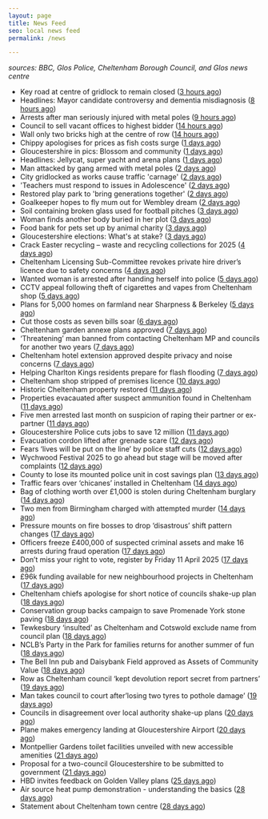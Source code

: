 ```yaml
---
layout: page
title: News Feed
seo: local news feed
permalink: /news

---
```


_sources: BBC, Glos Police, Cheltenham Borough Council, and Glos news centre_

<!-- news_marker starts -->
- Key road at centre of gridlock to remain closed ([3 hours ago](https://www.bbc.com/news/articles/cqx493jqx0jo))
- Headlines: Mayor candidate controversy and dementia misdiagnosis ([8 hours ago](https://www.bbc.com/news/articles/c9851440re5o))
- Arrests after man seriously injured with metal poles ([9 hours ago](https://www.bbc.com/news/articles/c8ep7l8xr8do))
- Council to sell vacant offices to highest bidder ([14 hours ago](https://www.bbc.com/news/articles/c0kxvgmx3d2o))
- Wall only two bricks high at the centre of row ([14 hours ago](https://www.bbc.com/news/articles/cx28mpndr5do))
- Chippy apologises for prices as fish costs surge ([1 days ago](https://www.bbc.com/news/articles/cx2w4lqz73no))
- Gloucestershire in pics: Blossom and community ([1 days ago](https://www.bbc.com/news/articles/cy9vj3jqjw0o))
- Headlines: Jellycat, super yacht and arena plans ([1 days ago](https://www.bbc.com/news/articles/ce92ge1xemro))
- Man attacked by gang armed with metal poles ([2 days ago](https://www.bbc.com/news/articles/cj3xe562vk1o))
- City gridlocked as works cause traffic 'carnage' ([2 days ago](https://www.bbc.com/news/articles/cvgpm33k2zzo))
- 'Teachers must respond to issues in Adolescence' ([2 days ago](https://www.bbc.com/news/articles/cyvq7qqrvy0o))
- Restored play park to 'bring generations together' ([2 days ago](https://www.bbc.com/news/articles/ckgemkgryl9o))
- Goalkeeper hopes to fly mum out for Wembley dream ([2 days ago](https://www.bbc.com/news/articles/cd02e2pymjyo))
- Soil containing broken glass used for football pitches ([3 days ago](https://www.bbc.com/news/articles/cly52n7l3ryo))
- Woman finds another body buried in her plot ([3 days ago](https://www.bbc.com/news/articles/cq80q7kj3k3o))
- Food bank for pets set up by animal charity ([3 days ago](https://www.bbc.com/news/articles/c15v338xdqqo))
- Gloucestershire elections: What's at stake? ([3 days ago](https://www.bbc.com/news/articles/c74323j87xqo))
- Crack Easter recycling – waste and recycling collections for 2025 ([4 days ago](https://www.cheltenham.gov.uk/news/article/3002/crack_easter_recycling_%E2%80%93_waste_and_recycling_collections_for_2025))
- Cheltenham Licensing Sub-Committee revokes private hire driver’s licence due to safety concerns ([4 days ago](https://www.cheltenham.gov.uk/news/article/3001/cheltenham_licensing_sub-committee_revokes_private_hire_drivers_licence_due_to_safety_concerns))
- Wanted woman is arrested after handing herself into police ([5 days ago](https://gloucesternewscentre.co.uk/wanted-woman-is-arrested-after-handing-herself-into-police/))
- CCTV appeal following theft of cigarettes and vapes from Cheltenham shop ([5 days ago](https://gloucesternewscentre.co.uk/cctv-appeal-following-theft-of-cigarettes-and-vapes-from-cheltenham-shop/))
- Plans for 5,000 homes on farmland near Sharpness & Berkeley ([5 days ago](https://www.bbc.co.uk/sounds/play/p0l1v3k3))
- Cut those costs as seven bills soar ([6 days ago](https://www.bbc.co.uk/sounds/play/p0l1mstk))
- Cheltenham garden annexe plans approved ([7 days ago](https://gloucesternewscentre.co.uk/cheltenham-garden-annexe-plans-approved/))
- ‘Threatening’ man banned from contacting Cheltenham MP and councils for another two years ([7 days ago](https://gloucesternewscentre.co.uk/threatening-man-banned-from-contacting-cheltenham-mp-and-councils-for-another-two-years/))
- Cheltenham hotel extension approved despite privacy and noise concerns ([7 days ago](https://gloucesternewscentre.co.uk/cheltenham-hotel-extension-approved-despite-privacy-and-noise-concerns/))
- Helping Charlton Kings residents prepare for flash flooding ([7 days ago](https://www.cheltenham.gov.uk/news/article/3000/helping_charlton_kings_residents_prepare_for_flash_flooding))
- Cheltenham shop stripped of premises licence ([10 days ago](https://gloucesternewscentre.co.uk/cheltenham-shop-stripped-of-premises-licence/))
- Historic Cheltenham property restored ([11 days ago](https://gloucesternewscentre.co.uk/historic-cheltenham-property-restored/))
- Properties evacauated after suspect ammunition found in Cheltenham ([11 days ago](https://gloucesternewscentre.co.uk/propeties-evacauated-after-suspect-ammuintion-found-in-cheltenham/))
- Five men arrested last month on suspicion of raping their partner or ex-partner ([11 days ago](https://gloucesternewscentre.co.uk/five-men-arrested-last-month-on-suspicion-of-raping-their-partner-or-ex-partner/))
- Gloucestershire Police cuts jobs to save 12 million ([11 days ago](https://www.bbc.co.uk/sounds/play/p0l0mzhx))
- Evacuation cordon lifted after grenade scare ([12 days ago](https://gloucesternewscentre.co.uk/evacuation-cordon-lifted-after-grenade-scare/))
- Fears ‘lives will be put on the line’ by police staff cuts ([12 days ago](https://gloucesternewscentre.co.uk/fears-lives-will-be-put-on-the-line-by-police-staff-cuts/))
- Wychwood Festival 2025 to go ahead but stage will be moved after complaints ([12 days ago](https://gloucesternewscentre.co.uk/wychwood-festival-2025-to-go-ahead-but-stage-will-be-moved-after-complaints/))
- County to lose its mounted police unit in cost savings plan ([13 days ago](https://gloucesternewscentre.co.uk/county-to-lose-its-mounted-police-unit-in-cost-savings-plan/))
- Traffic fears over ‘chicanes’ installed in Cheltenham ([14 days ago](https://gloucesternewscentre.co.uk/traffic-fears-over-chicanes-installed-in-cheltenham/))
- Bag of clothing worth over £1,000 is stolen during Cheltenham burglary ([14 days ago](https://gloucesternewscentre.co.uk/bag-of-clothing-worth-over-1000-is-stolen-during-cheltenham-burglary/))
- Two men from Birmingham charged with attempted murder ([14 days ago](https://gloucesternewscentre.co.uk/two-men-from-birmingham-charged-with-attempted-murder/))
- Pressure mounts on fire bosses to drop ‘disastrous’ shift pattern changes ([17 days ago](https://gloucesternewscentre.co.uk/pressure-mounts-on-fire-bosses-to-drop-disastrous-shift-pattern-changes/))
- Officers freeze £400,000 of suspected criminal assets and make 16 arrests during fraud operation ([17 days ago](https://gloucesternewscentre.co.uk/officers-freeze-400000-of-suspected-criminal-assets-and-make-16-arrests-during-fraud-operation/))
- Don’t miss your right to vote, register by Friday 11 April 2025 ([17 days ago](https://www.cheltenham.gov.uk/news/article/2999/dont_miss_your_right_to_vote_register_by_friday_11_april_2025))
- £96k funding available for new neighbourhood projects in Cheltenham ([17 days ago](https://www.cheltenham.gov.uk/news/article/2998/96k_funding_available_for_new_neighbourhood_projects_in_cheltenham))
- Cheltenham chiefs apologise for short notice of councils shake-up plan ([18 days ago](https://gloucesternewscentre.co.uk/cheltenham-chiefs-apologise-for-short-notice-of-councils-shake-up-plan/))
- Conservation group backs campaign to save Promenade York stone paving ([18 days ago](https://gloucesternewscentre.co.uk/conservation-group-backs-campaign-to-save-promenade-york-stone-paving/))
- Tewkesbury ‘insulted’ as Cheltenham and Cotswold exclude name from council plan ([18 days ago](https://gloucesternewscentre.co.uk/tewkesbury-insulted-as-cheltenham-and-cotswold-exclude-name-from-council-plan/))
- NCLB’s Party in the Park for families returns for another summer of fun ([18 days ago](https://www.cheltenham.gov.uk/news/article/2997/nclbs_party_in_the_park_for_families_returns_for_another_summer_of_fun))
- The Bell Inn pub and Daisybank Field approved as Assets of Community Value ([18 days ago](https://www.cheltenham.gov.uk/news/article/2996/the_bell_inn_pub_and_daisybank_field_approved_as_assets_of_community_value))
- Row as Cheltenham council ‘kept devolution report secret from partners’ ([19 days ago](https://gloucesternewscentre.co.uk/row-as-cheltenham-council-kept-devolution-report-secret-from-partners/))
- Man takes council to court after’losing two tyres to pothole damage’ ([19 days ago](https://gloucesternewscentre.co.uk/man-takes-council-to-court-afterlosing-two-tyres-to-pothole-damage/))
- Councils in disagreement over local authority shake-up plans ([20 days ago](https://gloucesternewscentre.co.uk/councils-in-disagreement-over-local-authority-shake-up-plans/))
- Plane makes emergency landing at Gloucestershire Airport ([20 days ago](https://gloucesternewscentre.co.uk/plane-makes-emergency-landing-at-gloucestershire-airport/))
- Montpellier Gardens toilet facilities unveiled with new accessible amenities ([21 days ago](https://www.cheltenham.gov.uk/news/article/2995/montpellier_gardens_toilet_facilities_unveiled_with_new_accessible_amenities))
- Proposal for a two-council Gloucestershire to be submitted to government ([21 days ago](https://www.cheltenham.gov.uk/news/article/2994/proposal_for_a_two-council_gloucestershire_to_be_submitted_to_government))
- HBD invites feedback on Golden Valley plans ([25 days ago](https://www.cheltenham.gov.uk/news/article/2993/hbd_invites_feedback_on_golden_valley_plans))
- Air source heat pump demonstration - understanding the basics ([28 days ago](https://www.cheltenham.gov.uk/news/article/2992/air_source_heat_pump_demonstration_-_understanding_the_basics))
- Statement about Cheltenham town centre ([28 days ago](https://www.cheltenham.gov.uk/news/article/2991/statement_about_cheltenham_town_centre))

<!-- news_marker ends -->
